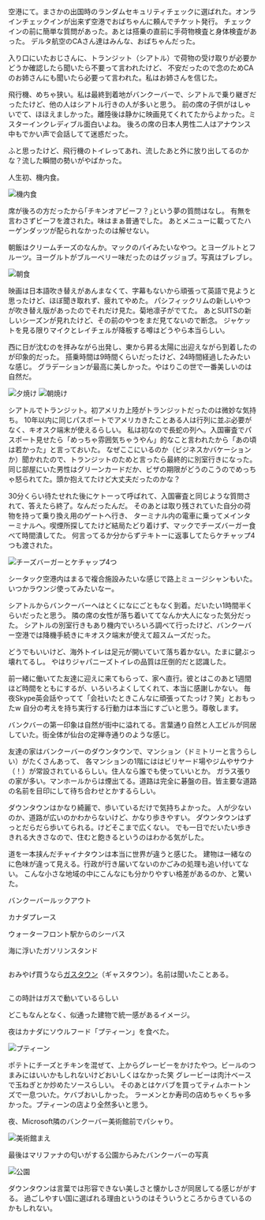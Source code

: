 空港にて。まさかの出国時のランダムセキュリティチェックに選ばれた。オンラインチェックインが出来ず空港でおばちゃんに頼んでチケット発行。
チェックインの前に簡単な質問があった。あとは搭乗の直前に手荷物検査と身体検査があった。
デルタ航空のCAさん達はみんな、おばちゃんだった。

入り口にいたおじさんに、トランジット（シアトル）で荷物の受け取りが必要かどうか確認したら聞いたら不要って言われたけど、
不安だったので念のためCAのお姉さんにも聞いたら必要って言われた。私はお姉さんを信じた。

飛行機、めちゃ狭い。私は最終到着地がバンクーバーで、シアトルで乗り継ぎだったたけど、他の人はシアトル行きの人が多いと思う。
前の席の子供がはしゃいでて、ほほえましかった。離陸後は静かに映画見てくれてたからよかった。ミスターインクレディブル面白いよね。
後ろの席の日本人男性二人はアナウンス中もでかい声で会話してて迷惑だった。

ふと思ったけど、飛行機のトイレってあれ、流したあと外に放り出してるのかな？流した瞬間の勢いがやばかった。

人生初、機内食。

<p class="img"><img src="/assets/blog/images/5/1.jpg" alt="機内食"></p>

席が後ろの方だったから｢チキンオアビーフ？｣という夢の質問はなし。
有無を言わさずビーフを渡された。味はまぁ普通でした。
あとメニューに載ってたハーゲンダッツが配られなかったのは解せない。

朝飯はクリームチーズのなんか。マックのパイみたいなやつ。とヨーグルトとフルーツ。ヨーグルトがブルーベリー味だったのはグッジョブ。写真はブレブレ。

<p class="img"><img src="/assets/blog/images/5/2.jpg" alt="朝食"></p>

映画は日本語吹き替えがあんまなくて、字幕もないから頑張って英語で見ようと思ったけど、ほぼ聞き取れず、疲れてやめた。
パシフィックリムの新しいやつが吹き替え版があったのでそれだけ見た。菊地凛子がでてた。
あとSUITSの新しいシーズンが見れたけど、その前のやつをまだ見てないので断念。
ジャケットを見る限りマイクとレイチェルが降板する噂はどうやら本当らしい。

西に日が沈むのを拝みながら出発し、東から昇る太陽に出迎えながら到着したのが印象的だった。
搭乗時間は9時間くらいだったけど、24時間経過したみたいな感じ。
グラデーションが最高に美しかった。やはりこの世で一番美しいのは自然だ。

<p class="img cols">
<img class="col-item" src="/assets/blog/images/5/3.jpg" alt="夕焼け">
<img class="col-item" src="/assets/blog/images/5/4.jpg" alt="朝焼け">
</p>

シアトルでトランジット。初アメリカ上陸がトランジットだったのは微妙な気持ち。
10年以内に同じパスポートでアメリカきたことある人は行列に並ぶ必要がなく、キオスク端末が使えるらしい。
私は初なので長蛇の列へ。入国審査でパスポート見せたら「めっちゃ雰囲気ちゃうやん」的なこと言われたから「あの頃は若かった」と言っておいた。
なぜここにいるのか（ビジネスかバケーションか）聞かれたので、トランジットのためと言ったら最終的に別室行きになった。
同じ部屋にいた男性はグリーンカードだか、ビザの期限がどうのこうのでめっちゃ怒られてた。頭か抱えてたけど大丈夫だったのかな？

30分くらい待たせれた後にケトーって呼ばれて、入国審査と同じような質問されて、答えたら終了。なんだったんだ。
そのあとは取り残されていた自分の荷物を持って乗り換え用のゲートへ行き、
ターミナル内の電車に乗ってメインターミナルへ。喫煙所探してたけど結局たどり着けず、マックでチーズバーガー食べて時間潰してた。
何言ってるか分からずテキトーに返事してたらケチャップ4つも渡された。

<p class="img"><img src="/assets/blog/images/5/5.jpg" alt="チーズバーガーとケチャップ4つ"></p>

シータック空港内はまるで複合施設みたいな感じで路上ミュージシャンもいた。いつかラウンジ使ってみたいなー。


シアトルからバンクーバーへはとくになにごともなく到着。だいたい1時間半くらいだったと思う。
隣の席の女性が落ち着いててなんか大人になった気分だった。
シアトルの別室行きもあり機内でいろいろ調べて行ったけど、バンクーバー空港では降機手続きにキオスク端末が使えて超スムーズだった。


どうでもいいけど、海外トイレは足元が開いていて落ち着かない。たまに鍵ぶっ壊れてるし。
やはりジャパニーズトイレの品質は圧倒的だと認識した。


前一緒に働いてた友達に迎えに来てもらって、家へ直行。彼とはこのあと1週間ほど時間をともにするが、いろいろよくしてくれて、本当に感謝しかない。
毎夜Skype英会話やってて「会社いたときこんなに頑張ってたっけ？笑」とおもったw
自分の考えを持ち実行する行動力は本当にすごいと思う。尊敬します。


バンクバーの第一印象は自然が街中に溢れてる。言葉通り自然と人工ビルが同居していた。街全体が仙台の定禅寺通りのような感じ。

友達の家はバンクーバーのダウンタウンで、マンション（ドミトリーと言うらしい）がたくさんあって、
各マンションの1階にははビリヤード場やジムやサウナ（！）が常設されているらしい。住人なら誰でも使っていいとか。
ガラス張りの家が多い。マンホールからは煙出てる。道路は完全に碁盤の目。皆主要な道路の名前を目印にして待ち合わせとかするらしい。

ダウンタウンはかなり綺麗で、歩いているだけで気持ちよかった。
人が少ないのか、道路が広いのかわからないけど、かなり歩きやすい。
ダウンタウンはずっとだらだら歩いてられる。けどそこまで広くない。
でも一日でだいたい歩ききれる大きさなので、住むと飽きるというのはわかる気がした。


道を一本挟んだチャイナタウンは本当に世界が違うと感じた。
建物は一緒なのに色味が違って見える。行政が行き届いてないのかごみの処理も追い付いてない。
こんな小さな地域の中にこんなにも分かりやすい格差があるのか、と驚いた。

バンクーバールックアウト

カナダプレース

ウォーターフロント駅からのシーバス

海に浮いたガソリンスタンド


<p class="img vertical-img"><img src="/assets/blog/images/5/6.jpg" alt=""></p>

おみやげ買うなら[ガスタウン](https://www.google.com/maps/place/@49.2832653,-123.1101131,16z/data=!3m1!4b1!4m5!3m4!1s0x54867177614ef47b:0xd1fea64d6d378461!8m2!3d49.2828082!4d-123.1066875?authuser=0&hl=ja)（ギャスタウン）。名前は聞いたことある。

<p class="img vertical-img"><img src="/assets/blog/images/5/7.jpg" alt=""></p>

この時計はガスで動いているらしい

どこもなんとなく、似通った建物で統一感があるイメージ。

夜はカナダにソウルフード「プティーン」を食べた。

<p class="img"><img src="/assets/blog/images/5/8.jpg" alt="プティーン"></p>

ポテトにチーズとチキンを混ぜて、上からグレービーをかけたやつ。ビールのつまみにはいいかもしれないけどおいしくはなかった笑
グレービーは肉汁ベースで玉ねぎとか炒めたソースらしい。
そのあとはケバブを買ってティムホートンズで一息ついた。ケバブおいしかった。
ラーメンとか寿司の店めちゃくちゃ多かった。プティーンの店より全然多いと思う。

夜、Microsoft隣のバンクーバー美術館前でパシャり。

<p class="img"><img src="/assets/blog/images/5/9.jpg" alt="美術館まえ"></p>

最後はマリファナの匂いがする公園からみたバンクーバーの写真

<p class="img"><img src="/assets/blog/images/5/10.jpg" alt="公園"></p>

ダウンタウンは言葉では形容できない美しさと懐かしさが同居してる感じががする。
過ごしやすい国に選ばれる理由というのはそういうところからきているのかもしれない。
